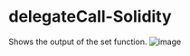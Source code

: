 # delegateCall-Solidity

Shows the output of the set function.
![image](https://github.com/ulhaqFaizan/delegateCall-Solidity/assets/79333547/fdb2042a-176f-40d6-857c-1aa709eca2f0)
